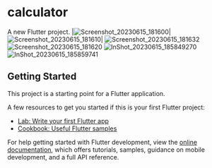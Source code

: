 # calculator

A new Flutter project.
|![Screenshot_20230615_181600](https://github.com/mohammadmahdiyousefi/calculator/assets/103829998/431825df-462c-464a-bd98-e7521bab8706)|![Screenshot_20230615_181610](https://github.com/mohammadmahdiyousefi/calculator/assets/103829998/3c184748-49e7-442d-a6af-2ac20a566541)|
![Screenshot_20230615_181632](https://github.com/mohammadmahdiyousefi/calculator/assets/103829998/423566e2-8d8e-4c0e-9706-4265734dc19d)
![Screenshot_20230615_181620](https://github.com/mohammadmahdiyousefi/calculator/assets/103829998/ed7ea53b-2faa-46f1-a661-fbdad10c2a5d)
![InShot_20230615_185849270](https://github.com/mohammadmahdiyousefi/calculator/assets/103829998/116b24c2-4eaf-4fc9-aacb-f2f6f9ebbcb3)
![InShot_20230615_185859741](https://github.com/mohammadmahdiyousefi/calculator/assets/103829998/d26f7f46-cfaf-4f3a-b7da-0ec3a27a4196)

## Getting Started


This project is a starting point for a Flutter application.

A few resources to get you started if this is your first Flutter project:

- [Lab: Write your first Flutter app](https://docs.flutter.dev/get-started/codelab)
- [Cookbook: Useful Flutter samples](https://docs.flutter.dev/cookbook)

For help getting started with Flutter development, view the
[online documentation](https://docs.flutter.dev/), which offers tutorials,
samples, guidance on mobile development, and a full API reference.
